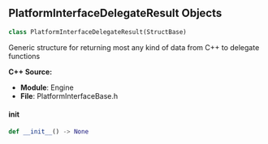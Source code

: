 ## PlatformInterfaceDelegateResult Objects

```python
class PlatformInterfaceDelegateResult(StructBase)
```

Generic structure for returning most any kind of data from C++ to delegate functions

**C++ Source:**

- **Module**: Engine
- **File**: PlatformInterfaceBase.h

<a id="unreal.PlatformInterfaceDelegateResult.__init__"></a>

#### __init__

```python
def __init__() -> None
```

<a id="unreal.BranchingPointNotifyPayload"></a>